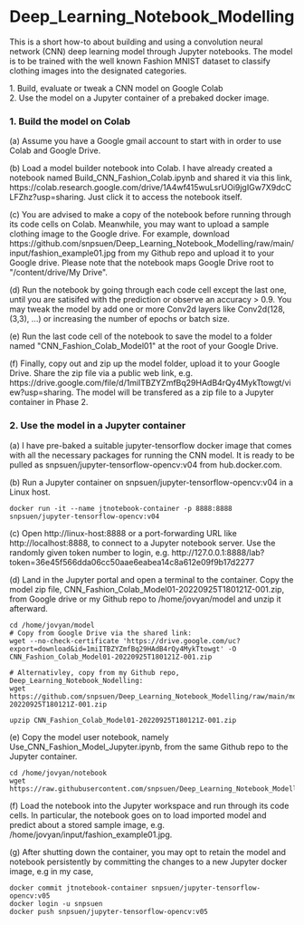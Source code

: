 # Deep_Learning_Notebook_Modelling
This is a short how-to about building and using a convolution neural network (CNN) deep learning model through Jupyter notebooks. The model is to be trained with the well known Fashion MNIST dataset to classify clothing images into the designated categories.
<p>
  1. Build, evaluate or tweak a CNN model on Google Colab <br>
  2. Use the model on a Jupyter container of a prebaked docker image.
 
### 1. Build the model on Colab
  <p>
    (a) Assume you have a Google gmail account to start with in order to use Colab and Google Drive. 
  <p>
    (b) Load a model builder notebook into Colab. I have already created a notebook named Build_CNN_Fashion_Colab.ipynb and shared it via this link, https://colab.research.google.com/drive/1A4wf415wuLsrUOi9jgIGw7X9dcCLFZhz?usp=sharing. Just click it to access the notebook itself.
  <p>
    (c) You are advised to make a copy of the notebook before running through its code cells on Colab. Meanwhile, you may want to upload a sample clothing image to the Google drive. For example, download https://github.com/snpsuen/Deep_Learning_Notebook_Modelling/raw/main/input/fashion_example01.jpg from my Github repo and upload it to your Google drive. Please note that the notebook maps Google Drive root to "/content/drive/My Drive".
  <p>
    (d) Run the notebook by going through each code cell except the last one, until you are satisifed with the prediction or observe an accuracy > 0.9. You may tweak the model by add one or more Conv2d layers like Conv2d(128, (3,3), ...) or increasing the number of epochs or batch size.
  <p>
    (e) Run the last code cell of the notebook to save the model to a folder named "CNN_Fashion_Colab_Model01" at the root of your Google Drive.
  <p>
    (f) Finally, copy out and zip up the model folder, upload it to your Google Drive. Share the zip file via a public web link, e.g. https://drive.google.com/file/d/1miITBZYZmfBq29HAdB4rQy4MykTtowgt/view?usp=sharing. The model will be transfered as a zip file to a Jupyter container in Phase 2. 
  
### 2. Use the model in a Jupyter container
  <p>
    (a) I have pre-baked a suitable jupyter-tensorflow docker image that comes with all the necessary packages for running the CNN model. It is ready to be pulled as snpsuen/jupyter-tensorflow-opencv:v04 from hub.docker.com.
  <p>
    (b) Run a Jupyter container on snpsuen/jupyter-tensorflow-opencv:v04 in a Linux host.
    
    docker run -it --name jtnotebook-container -p 8888:8888 snpsuen/jupyter-tensorflow-opencv:v04
    
  <p>
    (c) Open http://linux-host:8888 or a port-forwarding URL like http://localhost:8888, to connect to a Jupyter notebook server. Use the randomly given token number to login, e.g. http://127.0.0.1:8888/lab?token=36e45f566dda06cc50aae6eabea14c8a612e09f9b17d2277
  <p>
    (d) Land in the Jupyter portal and open a terminal to the container. Copy the model zip file, CNN_Fashion_Colab_Model01-20220925T180121Z-001.zip, from Google drive or my Github repo to /home/jovyan/model and unzip it afterward.
    
    cd /home/jovyan/model
    # Copy from Google Drive via the shared link:
    wget --no-check-certificate 'https://drive.google.com/uc?export=download&id=1miITBZYZmfBq29HAdB4rQy4MykTtowgt' -O CNN_Fashion_Colab_Model01-20220925T180121Z-001.zip
    
    # Alternativley, copy from my Github repo, Deep_Learning_Notebook_Nodelling:
    wget https://github.com/snpsuen/Deep_Learning_Notebook_Modelling/raw/main/model/CNN_Fashion_Colab_Model01-20220925T180121Z-001.zip
    
    upzip CNN_Fashion_Colab_Model01-20220925T180121Z-001.zip
    
  <p>
    (e) Copy the model user notebook, namely Use_CNN_Fashion_Model_Jupyter.ipynb, from the same Github repo to the Jupyter container.
    
    cd /home/jovyan/notebook
    wget https://raw.githubusercontent.com/snpsuen/Deep_Learning_Notebook_Modelling/main/notebook/Use_CNN_Fashion_Model_Jupyter.ipynb
    
  <p>
    (f) Load the notebook into the Jupyter workspace and run through its code cells. In particular, the notebook goes on to load imported model and predict about a stored sample image, e.g. /home/jovyan/input/fashion_example01.jpg.
  <p>
    (g) After shutting down the container, you may opt to retain the model and notebook persistently by committing the changes to a new Jupyter docker image, e.g in my case,
    
    docker commit jtnotebook-container snpsuen/jupyter-tensorflow-opencv:v05
    docker login -u snpsuen
    docker push snpsuen/jupyter-tensorflow-opencv:v05
    
  <p>
    
    
